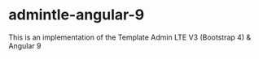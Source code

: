 # admintle-angular-9
This is an implementation of the Template Admin LTE  V3 (Bootstrap 4) &amp; Angular 9
